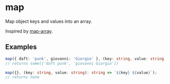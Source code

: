 # map

Map object keys and values into an array.

Inspired by [map-array](https://github.com/parro-it/map-array).

## Examples

```typescript
map({ daft: 'punk', giovanni: 'Giorgio' }, (key: string, value: string): string => `${key} ${value}`);
// returns some(['daft punk', 'giovanni Giorgio'])

map({}, (key: string, value: string): string => `${key} ${value}`);
// returns none
```
